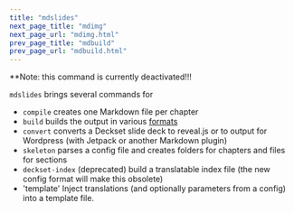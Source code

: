 ```yaml
---
title: "mdslides"
next_page_title: "mdimg"
next_page_url: "mdimg.html"
prev_page_title: "mdbuild"
prev_page_url: "mdbuild.html"
---
```




**Note: this command is currently deactivated!!!

`mdslides` brings several commands for

* `compile` creates one Markdown file per chapter
* `build` builds the output in various [formats](formats.html)
* `convert` converts a Deckset slide deck to reveal.js or to output for Wordpress (with Jetpack or another Markdown plugin)
* `skeleton` parses a config file and creates folders for chapters and files for sections
* `deckset-index` (deprecated) build a translatable index file (the new config format will make this obsolete)
* 'template' Inject translations (and optionally parameters from a config) into a template file.

